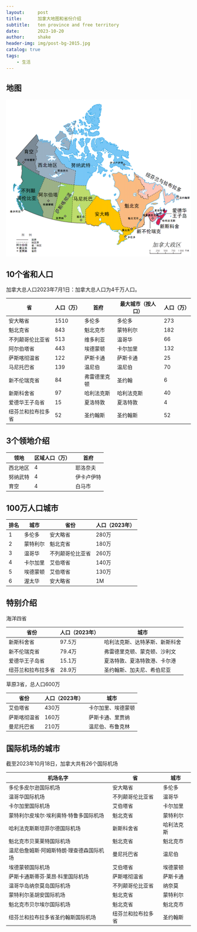 ```yaml
---
layout:     post
title:      加拿大地图和省份介绍
subtitle:   ten province and free territory
date:       2023-10-20
author:     shake
header-img: img/post-bg-2015.jpg
catalog: true
tags:
    - 生活
---
```


## 地图

![加拿大地图](/img/ca-university/ca-map.png "中文")

## 10个省和人口

加拿大总人口2023年7月1日：加拿大总人口为4千万人口。


| 省 | 人口（万） | 首府 | 最大城市（按人口） | 人口（万） |
|---|---|---|---|---|
| 安大略省 | 1510| 多伦多 | 多伦多 | 273 |
| 魁北克省 | 843 | 魁北克市 | 蒙特利尔 | 182 |
| 不列颠哥伦比亚省 | 513 | 维多利亚 | 温哥华 | 66 |
| 阿尔伯塔省 | 443 | 埃德蒙顿 | 卡尔加里 | 132 |
| 萨斯喀彻温省 | 122 | 萨斯卡通 | 萨斯卡通 | 25 |
| 马尼托巴省 | 139 | 温尼伯 | 温尼伯 | 70 |
| 新不伦瑞克省 | 84 | 弗雷德里克顿 | 圣约翰 | 6 |
| 新斯科舍省 | 97 | 哈利法克斯 | 哈利法克斯 | 40 |
| 爱德华王子岛省 | 15 | 夏洛特敦 | 夏洛特敦 | 4 |
| 纽芬兰和拉布拉多省 | 52 | 圣约翰斯 | 圣约翰斯 | 52 |

## 3个领地介绍

| 领地 | 区域人口（万） | 首府 |
|---|---|---|
| 西北地区 | 4 | 耶洛奈夫 |
| 努纳武特 | 4 | 伊卡卢伊特 |
| 育空 | 4 | 白马市 |

## 100万人口城市

| 排名 | 城市 | 省份 | 人口（2023年） |
|---|---|---|---|
| 1 | 多伦多 | 安大略省 | 280万 |
| 2 | 蒙特利尔 | 魁北克省 | 180万 |
| 3 | 温哥华 | 不列颠哥伦比亚省 | 260万 |
| 4 | 卡尔加里 | 艾伯塔省 | 140万 |
| 5 | 埃德蒙顿 | 艾伯塔省 | 130万 |
| 6 | 渥太华 | 安大略省 | 1M |


## 特别介绍

海洋四省

| 省份 | 人口（2023年） | 城市 |
|---|---|---|
| 新斯科舍省 | 97.5万 | 哈利法克斯、达特茅斯、新斯科舍 |
| 新不伦瑞克省 | 79.4万 | 弗雷德里克顿、蒙克顿、沙利文 |
| 爱德华王子岛省 | 15.1万 | 夏洛特敦、夏洛特敦港、卡尔港 |
| 纽芬兰和拉布拉多省 | 28.9万 | 圣约翰斯、加夫尼、希伯尼亚 |

草原3省，总人口600万

| 省份 | 人口（2023年） | 城市 |
|---|---|---|
| 艾伯塔省 | 430万 | 卡尔加里、埃德蒙顿 |
| 萨斯喀彻温省 | 160万 | 萨斯卡通、里贾纳 |
| 曼尼托巴省 | 210万 | 温尼伯、布鲁克林 |


## 国际机场的城市

截至2023年10月18日，加拿大共有26个国际机场

| 机场名字 | 省 | 城市 |
|---|---|---|
| 多伦多皮尔逊国际机场 | 安大略省 | 多伦多 |
| 温哥华国际机场 | 不列颠哥伦比亚省 | 温哥华 |
| 卡尔加里国际机场 | 艾伯塔省 | 卡尔加里 |
| 蒙特利尔皮埃尔·埃利奥特·特鲁多国际机场 | 魁北克省 | 蒙特利尔 |
| 哈利法克斯斯坦菲尔德国际机场 | 新斯科舍省 | 哈利法克斯 |
| 魁北克市贝莱莱特国际机场 | 魁北克省 | 魁北克市 |
| 温尼伯詹姆斯·阿姆斯特朗·理查德森国际机场 | 曼尼托巴省 | 温尼伯 |
| 埃德蒙顿国际机场 | 艾伯塔省 | 埃德蒙顿 |
| 萨斯卡通斯蒂芬·莱昂·科里国际机场 | 萨斯喀彻温省 | 萨斯卡通 |
| 温哥华岛纳奈莫岛国际机场 | 不列颠哥伦比亚省 | 纳奈莫 |
| 蒙特利尔圣胡安国际机场 | 魁北克省 | 蒙特利尔 |
| 魁北克市贝尔埃尔国际机场 | 魁北克省 | 魁北克市 |
| 纽芬兰和拉布拉多省圣约翰斯国际机场 | 纽芬兰和拉布拉多省 | 圣约翰斯 |